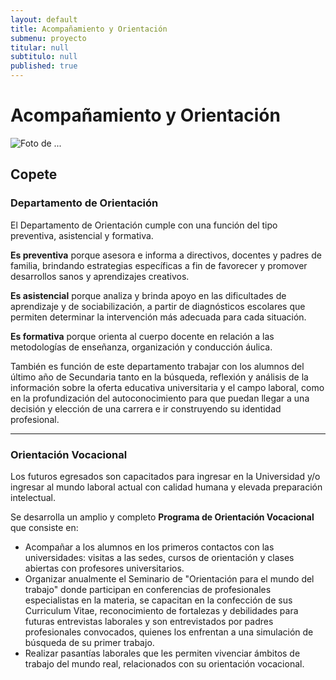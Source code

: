 ```yaml
---
layout: default
title: Acompañamiento y Orientación
submenu: proyecto
titular: null
subtitulo: null
published: true
---
```


# Acompañamiento y Orientación

![Foto de ...](http://placeimg.com/720/200/nature)

## Copete

### Departamento de Orientación

El Departamento de Orientación cumple con una función del tipo preventiva, asistencial y formativa. 

**Es preventiva** porque asesora e informa a directivos,  docentes y padres de familia, brindando estrategias específicas a fin de favorecer y promover desarrollos sanos y aprendizajes creativos.

**Es asistencial** porque analiza y brinda apoyo en las dificultades de aprendizaje y de sociabilización, a partir de diagnósticos escolares que permiten determinar la intervención más adecuada para cada situación.

**Es formativa** porque orienta al cuerpo docente en relación a las metodologías de enseñanza, organización y conducción áulica. 

También es función de este departamento trabajar con los alumnos del último año de Secundaria tanto en la búsqueda, reflexión y análisis de la información sobre la oferta educativa universitaria y el campo laboral, como en la profundización del autoconocimiento para que puedan llegar a una decisión y elección de una carrera e ir construyendo su identidad profesional.

---

### Orientación Vocacional

Los futuros egresados son capacitados para ingresar en la Universidad y/o ingresar al mundo laboral actual con calidad humana y elevada preparación intelectual. 

Se desarrolla  un amplio y completo **Programa de Orientación Vocacional** que consiste en: 

-  Acompañar a los alumnos en los primeros contactos con las universidades: visitas a las sedes, cursos de orientación y clases abiertas con profesores universitarios. 
-  Organizar anualmente el Seminario de "Orientación para el mundo del trabajo" donde participan en conferencias de profesionales especialistas en la materia, se capacitan en la confección de sus Curriculum Vitae, reconocimiento de fortalezas y debilidades para futuras entrevistas laborales y son entrevistados por padres profesionales convocados, quienes los enfrentan a una simulación de búsqueda de su primer trabajo.   
- Realizar pasantías laborales que  les permiten vivenciar ámbitos de trabajo del mundo real, relacionados con su orientación vocacional.



